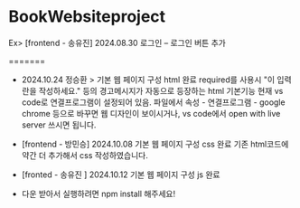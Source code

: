 # BookWebsiteproject

Ex> [frontend - 송유진] 2024.08.30 로그인 – 로그인 버튼 추가

=======
+ 2024.10.24 정승환 > 기본 웹 페이지 구성 html 완료
required를 사용시 "이 입력란을 작성하세요." 등의 경고메시지가 자동으로 등장하는 html 기본기능
현재 vs code로 연결프로그램이 설정되어 있음. 파일에서 속성 - 연결프로그램 - google chrome 등으로 바꾸면 웹 디자인이 보이시거나, vs code에서 open with live server 쓰시면 됩니다.

+ [frontend - 방민승] 2024.10.08 기본 웹 페이지 구성 css 완료
기존 html코드에 약간 더 추가해서 css 작성하였습니다.

+ [fronted - 송유진 ] 2024.10.12 기본 웹 페이지 구성 js 완료
+ 다운 받아서 실행하려면 npm install 해주세요!
